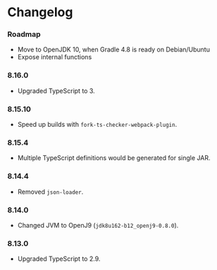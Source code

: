 Changelog
===

### Roadmap

* Move to OpenJDK 10, when Gradle 4.8 is ready on Debian/Ubuntu
* Expose internal functions

### 8.16.0

* Upgraded TypeScript to 3.

### 8.15.10

* Speed up builds with `fork-ts-checker-webpack-plugin`.

### 8.15.4

* Multiple TypeScript definitions would be generated for single JAR.

### 8.14.4

* Removed `json-loader`.

### 8.14.0

* Changed JVM to OpenJ9 (`jdk8u162-b12_openj9-0.8.0`).

### 8.13.0

* Upgraded TypeScript to 2.9.
